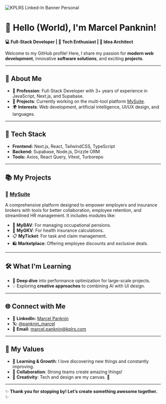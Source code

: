 ![KPLRS Linked-In Banner Personal](https://github.com/user-attachments/assets/92aad727-7844-4158-a0ba-56b5ee1d0c4c)

# 👋 Hello (World), I'm Marcel Panknin!

**💻 Full-Stack Developer | 🚀 Tech Enthusiast | 🧠 Idea Architect**

Welcome to my GitHub profile! Here, I share my passion for **modern web development**, innovative **software solutions**, and exciting **projects**.

---

## 🚀 About Me
- 🌟 **Profession**: Full-Stack Developer with 3+ years of experience in JavaScript, Next.js, and Supabase.
- 🌈 **Projects**: Currently working on the multi-tool platform [MySuite](#).
- 🌍 **Interests**: Web development, artificial intelligence, UI/UX design, and languages.

---

## 🔧 Tech Stack
- **Frontend:** Next.js, React, TailwindCSS, TypeScript
- **Backend:** Supabase, Node.js, Drizzle ORM
- **Tools:** Axios, React Query, Vitest, Turborepo

---

## 📚 My Projects
### 🌟 [MySuite](#)
A comprehensive platform designed to empower employers and insurance brokers with tools for better collaboration, employee retention, and streamlined HR management. It includes modules like:
- 💼 **MyBAV**: For managing occupational pensions.
- 🏥 **MyGKV**: For health insurance calculations.
- 📋 **MyTicket**: For task and claim management.
- 🛍️ **Marketplace**: Offering employee discounts and exclusive deals.

---

## 🛠️ What I'm Learning
- 📖 **Deep dive** into performance optimization for large-scale projects.
- 💡 Exploring **creative approaches** to combining AI with UI design.

---

## 🌐 Connect with Me
- 💼 **LinkedIn:** [Marcel Panknin](https://www.linkedin.com/in/marcel-panknin-019111264/)
-  **𝕏:** [@panknin_marcel](https://x.com/panknin_marcel)
- 📧 **Email:** [marcel.panknin@kplrs.com](mailto:marcel.panknin@kplrs.com)

---

## 🎯 My Values
- 🌱 **Learning & Growth**: I love discovering new things and constantly improving.
- 🤝 **Collaboration**: Strong teams create amazing things!
- 🎨 **Creativity**: Tech and design are my canvas. 🚀

---

✨ **Thank you for stopping by! Let’s create something awesome together.** ✨
